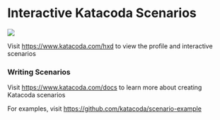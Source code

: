 # Interactive Katacoda Scenarios

[![](http://shields.katacoda.com/katacoda/hxd/count.svg)](https://www.katacoda.com/hxd "Get your profile on Katacoda.com")

Visit https://www.katacoda.com/hxd to view the profile and interactive scenarios

### Writing Scenarios
Visit https://www.katacoda.com/docs to learn more about creating Katacoda scenarios

For examples, visit https://github.com/katacoda/scenario-example
